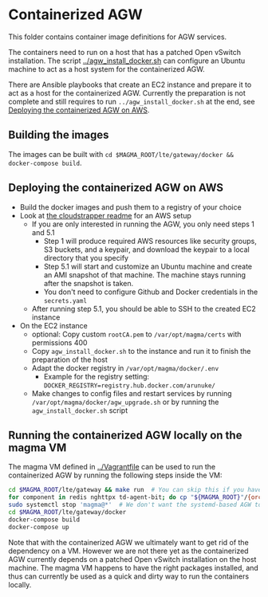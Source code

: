 # Containerized AGW

This folder contains container image definitions for AGW services.

The containers need to run on a host that has a patched Open vSwitch installation.
The script [../agw_install_docker.sh](../agw_install_docker.sh) can configure an Ubuntu machine to act as a
host system for the containerized AGW.

There are Ansible playbooks that create an EC2 instance and prepare it to act as
a host for the containerized AGW. Currently the preparation is not complete and
still requires to run `../agw_install_docker.sh` at the end, see [Deploying the
containerized AGW on AWS](#deploying-the-containerized-agw-on-aws).

## Building the images

The images can be built with `cd $MAGMA_ROOT/lte/gateway/docker && docker-compose build`.

## Deploying the containerized AGW on AWS

- Build the docker images and push them to a registry of your choice
- Look at [the cloudstrapper readme](../../../experimental/cloudstrapper/README.md) for an AWS setup
    - If you are only interested in running the AGW, you only need steps 1 and 5.1
      - Step 1 will produce required AWS resources like security groups, S3 buckets, and a keypair, and download the keypair to a local directory that you specify
      - Step 5.1 will start and customize an Ubuntu machine and create an AMI snapshot of that machine. The machine stays running after the snapshot is taken.
      - You don't need to configure Github and Docker credentials in the `secrets.yaml`
    - After running step 5.1, you should be able to SSH to the created EC2 instance
- On the EC2 instance
    - optional: Copy custom `rootCA.pem` to  `/var/opt/magma/certs` with permissions 400
    - Copy `agw_install_docker.sh` to the instance and run it to finish the preparation of the host
    - Adapt the docker registry in `/var/opt/magma/docker/.env`
      - Example for the registry setting: `DOCKER_REGISTRY=registry.hub.docker.com/arunuke/`
    - Make changes to config files and restart services by running `/var/opt/magma/docker/agw_upgrade.sh` or by running the `agw_install_docker.sh` script

## Running the containerized AGW locally on the magma VM

The magma VM defined in [../Vagrantfile](../Vagrantfile) can be used to run the
containerized AGW by running the following steps inside the VM:

```bash
cd $MAGMA_ROOT/lte/gateway && make run  # You can skip this if you have built the AGW with make before
for component in redis nghttpx td-agent-bit; do cp "${MAGMA_ROOT}"/{orc8r,lte}/gateway/configs/templates/${component}.conf.template; done
sudo systemctl stop 'magma@*'  # We don't want the systemd-based AGW to run when we start the containerized AGW
cd $MAGMA_ROOT/lte/gateway/docker
docker-compose build
docker-compose up
```

Note that with the containerized AGW we ultimately want to get rid of the dependency
on a VM. However we are not there yet as the containerized AGW currently depends
on a patched Open vSwitch installation on the host machine. The magma VM happens
to have the right packages installed, and thus can currently be used as a quick
and dirty way to run the containers locally.
